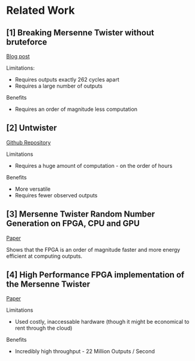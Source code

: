 # Related Work

## [1] Breaking Mersenne Twister without bruteforce

[Blog post](https://www.ambionics.io/blog/php-mt-rand-prediction)

Limitations: 
* Requires outputs exactly 262 cycles apart
* Requires a large number of outputs

Benefits
* Requires an order of magnitude less computation

## [2] Untwister

[Github Repository](https://github.com/bishopfox/untwister)

Limitations
* Requires a huge amount of computation - on the order of hours

Benefits
* More versatile
* Requires fewer observed outputs

## [3] Mersenne Twister Random Number Generation on FPGA, CPU and GPU

[Paper](http://citeseerx.ist.psu.edu/viewdoc/download?doi=10.1.1.1058.1244&rep=rep1&type=pdf)

Shows that the FPGA is an order of magnitude faster and more energy efficient at computing outputs.


## [4] High Performance FPGA implementation of the Mersenne Twister

[Paper](http://citeseerx.ist.psu.edu/viewdoc/download?doi=10.1.1.426.2658&rep=rep1&type=pdf)

Limitations
* Used costly, inaccessable hardware (though it might be economical to rent through the cloud)

Benefits
* Incredibly high throughput - 22 Million Outputs / Second


